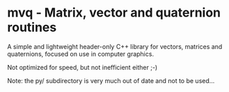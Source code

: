 # mvq - Matrix, vector and quaternion routines

A simple and lightweight header-only C++ library for vectors, matrices and quaternions, focused on use in computer graphics.

Not optimized for speed, but not inefficient either ;-)

Note: the py/ subdirectory is very much out of date and not to be used...
